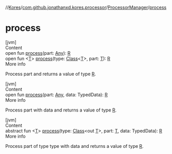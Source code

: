 //[Kores](../../index.md)/[com.github.jonathanxd.kores.processor](../index.md)/[ProcessorManager](index.md)/[process](process.md)



# process  
[jvm]  
Content  
open fun [process](process.md)(part: [Any](https://kotlinlang.org/api/latest/jvm/stdlib/kotlin/-any/index.html)): [R](index.md)  
open fun <[T](process.md)> [process](process.md)(type: [Class](https://docs.oracle.com/javase/8/docs/api/java/lang/Class.html)<[T](process.md)>, part: [T](process.md)): [R](index.md)  
More info  


Process part and returns a value of type [R](index.md).

  


[jvm]  
Content  
open fun [process](process.md)(part: [Any](https://kotlinlang.org/api/latest/jvm/stdlib/kotlin/-any/index.html), data: TypedData): [R](index.md)  
More info  


Process part with data and returns a value of type [R](index.md).

  


[jvm]  
Content  
abstract fun <[T](process.md)> [process](process.md)(type: [Class](https://docs.oracle.com/javase/8/docs/api/java/lang/Class.html)<out [T](process.md)>, part: [T](process.md), data: TypedData): [R](index.md)  
More info  


Process part of type type with data and returns a value of type [R](index.md).

  



